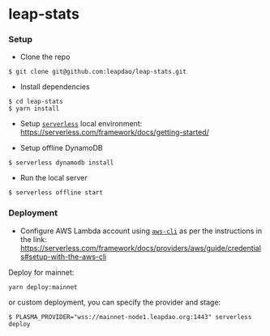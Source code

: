 # leap-stats

### Setup

- Clone the repo
```
$ git clone git@github.com:leapdao/leap-stats.git
```

- Install dependencies

```
$ cd leap-stats
$ yarn install
```

- Setup [`serverless`](https://serverless.com/framework/docs/getting-started/) local environment: https://serverless.com/framework/docs/getting-started/

- Setup offline DynamoDB
```
$ serverless dynamodb install
```

- Run the local server
```
$ serverless offline start
```

### Deployment
- Configure AWS Lambda account using [`aws-cli`](https://serverless.com/framework/docs/providers/aws/guide/credentials#setup-with-the-aws-cli) as per the instructions in the link:
https://serverless.com/framework/docs/providers/aws/guide/credentials#setup-with-the-aws-cli

Deploy for mainnet:
```
yarn deploy:mainnet
```

or custom deployment, you can specify the provider and stage:
```
$ PLASMA_PROVIDER="wss://mainnet-node1.leapdao.org:1443" serverless deploy
```